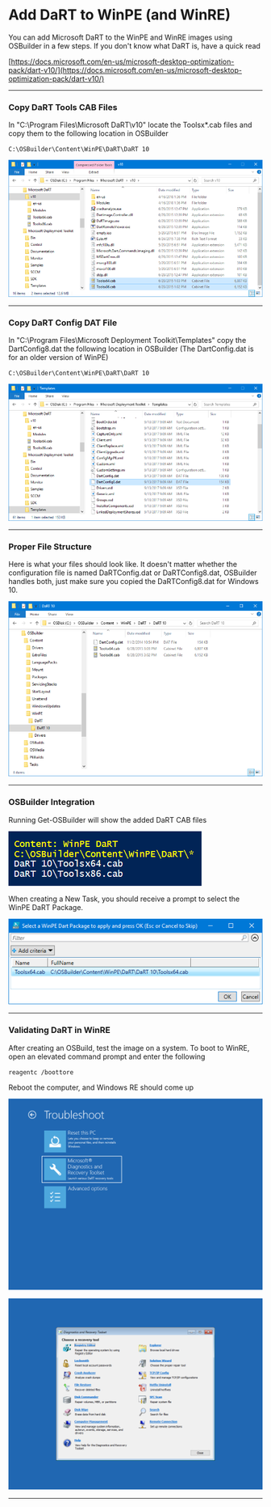 # Add DaRT to WinPE \(and WinRE\)

You can add Microsoft DaRT to the WinPE and WinRE images using OSBuilder in a few steps.  If you don't know what DaRT is, have a quick read

[https://docs.microsoft.com/en-us/microsoft-desktop-optimization-pack/dart-v10/](https://docs.microsoft.com/en-us/microsoft-desktop-optimization-pack/dart-v10/)

---

### Copy DaRT Tools CAB Files

In "C:\Program Files\Microsoft DaRT\v10" locate the Toolsx\*.cab files and copy them to the following location in OSBuilder

```
C:\OSBuilder\Content\WinPE\DaRT\DaRT 10
```

![](/assets/2018-07-10_19-46-28.png)

---

### Copy DaRT Config DAT File

In "C:\Program Files\Microsoft Deployment Toolkit\Templates" copy the DartConfig8.dat the following location in OSBuilder \(The DartConfig.dat is for an older version of WinPE\)

```
C:\OSBuilder\Content\WinPE\DaRT\DaRT 10
```

![](/assets/2018-07-10_19-50-02.png)

---

### Proper File Structure

Here is what your files should look like.  It doesn't matter whether the configuration file is named DaRTConfig.dat or DaRTConfig8.dat, OSBuilder handles both, just make sure you copied the DaRTConfig8.dat for Windows 10.

![](/assets/2018-07-10_19-36-46.png)

---

### OSBuilder Integration

Running Get-OSBuilder will show the added DaRT CAB files

![](/assets/2018-07-10_19-57-57.png)

When creating a New Task, you should receive a prompt to select the WinPE DaRT Package.

![](/assets/2018-07-10_19-59-25.png)

---

### Validating DaRT in WinRE

After creating an OSBuild, test the image on a system.  To boot to WinRE, open an elevated command prompt and enter the following

```
reagentc /boottore
```

Reboot the computer, and Windows RE should come up

![](/assets/2018-07-10_20-03-12.png)

![](/assets/2018-07-10_20-03-22.png)

---



